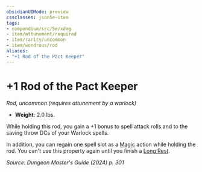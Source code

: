 ```yaml
---
obsidianUIMode: preview
cssclasses: json5e-item
tags:
- compendium/src/5e/xdmg
- item/attunement/required
- item/rarity/uncommon
- item/wondrous/rod
aliases: 
- "+1 Rod of the Pact Keeper"
---
```

# +1 Rod of the Pact Keeper
*Rod, uncommon (requires attunement by a warlock)*  


- **Weight**: 2.0 lbs.

While holding this rod, you gain a +1 bonus to spell attack rolls and to the saving throw DCs of your Warlock spells.

In addition, you can regain one spell slot as a [Magic](actions.md#Magic) action while holding the rod. You can't use this property again until you finish a [Long Rest](/3-Mechanics/CLI/variant-rules/long-rest-xphb.md).

*Source: Dungeon Master's Guide (2024) p. 301*